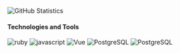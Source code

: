 ![GitHub Statistics](https://github-readme-stats.vercel.app/api?username=phaedryx&count_private=true&show_icons=true&bg_color=434A54&icon_color=FFCE54&title_color=77B6FF&text_color=F5F7FA)

#### Technologies and Tools

![ruby](https://img.shields.io/badge/Language-Ruby-b71508?logo=ruby) ![javascript](https://img.shields.io/badge/Language-JavaScript-f7df1e?logo=javascript) ![Vue](https://img.shields.io/badge/Framework-Vue-3fb27f?logo=vue.js) ![PostgreSQL](https://img.shields.io/badge/Database-PostgreSQL-31648c?logo=postgresql) ![PostgreSQL](https://img.shields.io/badge/Database-Redis-dc382d?logo=redis)
